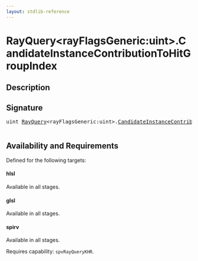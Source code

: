 ```yaml
---
layout: stdlib-reference
---
```


# RayQuery\<rayFlagsGeneric:uint\>\.CandidateInstanceContributionToHitGroupIndex

## Description





## Signature 

<pre>
<span class="code_keyword">uint</span> <a href="/stdlib-reference/types/RayQuery/index" class="code_type">RayQuery</a>&lt;rayFlagsGeneric:<span class="code_keyword">uint</span>&gt;.<a href="/stdlib-reference/types/RayQuery/CandidateInstanceContributionToHitGroupIndex">CandidateInstanceContributionToHitGroupIndex</a>();

</pre>

## Availability and Requirements

Defined for the following targets:

#### hlsl
Available in all stages.

#### glsl
Available in all stages.

#### spirv
Available in all stages.

Requires capability: `spvRayQueryKHR`.


